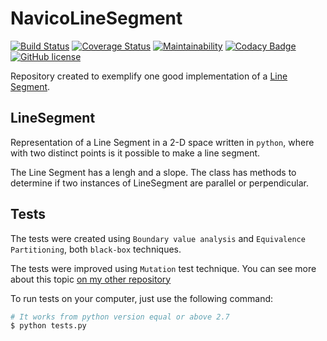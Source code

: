 # NavicoLineSegment
[![Build Status](https://travis-ci.org/derrix060/NavicoLineSegment.svg?branch=master)](https://travis-ci.org/derrix060/NavicoLineSegment)
[![Coverage Status](https://coveralls.io/repos/github/derrix060/NavicoLineSegment/badge.svg?branch=master)](https://coveralls.io/github/derrix060/NavicoLineSegment?branch=master)
[![Maintainability](https://api.codeclimate.com/v1/badges/21c1742a91c8223bcbcd/maintainability)](https://codeclimate.com/github/derrix060/NavicoLineSegment/maintainability)
[![Codacy Badge](https://api.codacy.com/project/badge/Grade/ff75dec6d587415fb3657d02d832438c)](https://www.codacy.com/app/derrix060/NavicoLineSegment?utm_source=github.com&amp;utm_medium=referral&amp;utm_content=derrix060/NavicoLineSegment&amp;utm_campaign=Badge_Grade)
[![GitHub license](https://img.shields.io/github/license/derrix060/NavicoLineSegment.svg)](https://github.com/derrix060/NavicoLineSegment/blob/master/LICENSE)


Repository created to exemplify one good implementation of a [Line Segment](https://www.khanacademy.org/math/basic-geo/basic-geo-lines/lines-rays/a/lines-line-segments-and-rays-review).

## LineSegment
Representation of a Line Segment in a 2-D space written in `python`, where with two distinct points is it possible to make a line segment.

The Line Segment has a lengh and a slope. The class has methods to determine if two instances of LineSegment are parallel or perpendicular.

## Tests
The tests were created using `Boundary value analysis` and `Equivalence Partitioning`, both `black-box` techniques.

The tests were improved using `Mutation` test technique. You can see more about this topic [on my other repository](https://github.com/derrix060/MutationTestingPresentation#mutation)

To run tests on your computer, just use the following command:

```bash
# It works from python version equal or above 2.7
$ python tests.py
```